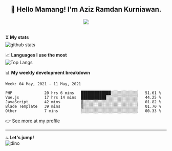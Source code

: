 <h2 align="center">👋 Hello Mamang! I'm Aziz Ramdan Kurniawan.</h2>  
<p align="center">
  <img src="https://komarev.com/ghpvc/?username=azizramdan"> <br><br>
</p>
    
⏳ **My stats**  
![github stats](https://github-readme-stats.vercel.app/api?username=azizramdan&show_icons=true&count_private=true&title_color=000&hide_border=true&hide_title=true)  

📈 **Languages I use the most**  
![Top Langs](https://github-readme-stats.vercel.app/api/top-langs/?username=azizramdan&layout=compact&langs_count=6&hide=tsql&hide_border=true&hide_title=true&exclude_repo=Futsal-Go,Futsal-Go-Admin,Sistem-Informasi-Sensus-Harian-Rawat-Inap)  

📊 **My weekly development breakdown**
<!--START_SECTION:waka-->
```text
Week: 04 May, 2021 - 11 May, 2021

PHP              20 hrs 6 mins   █████████████░░░░░░░░░░░░   51.61 % 
Vue.js           17 hrs 14 mins  ███████████░░░░░░░░░░░░░░   44.25 % 
JavaScript       42 mins         ▒░░░░░░░░░░░░░░░░░░░░░░░░   01.82 % 
Blade Template   39 mins         ▒░░░░░░░░░░░░░░░░░░░░░░░░   01.70 % 
Other            7 mins          ░░░░░░░░░░░░░░░░░░░░░░░░░   00.33 % 
```
<!--END_SECTION:waka-->
👉 [See more at my profile](https://wakatime.com/@azizramdan)
***
🔝 **Let's jump!**  
![dino](https://raw.githubusercontent.com/azizramdan/azizramdan/master/dino.gif)  
